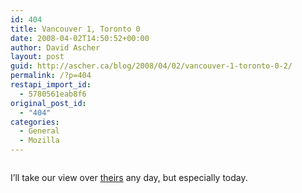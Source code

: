 ```yaml
---
id: 404
title: Vancouver 1, Toronto 0
date: 2008-04-02T14:50:52+00:00
author: David Ascher
layout: post
guid: http://ascher.ca/blog/2008/04/02/vancouver-1-toronto-0-2/
permalink: /?p=404
restapi_import_id:
  - 5780561eab8f6
original_post_id:
  - "404"
categories:
  - General
  - Mozilla
---
```

<div class="flickr-frame">
  <a href="http://www.flickr.com/photos/davidascher/2382970055/" title="photo sharing"><img src="http://farm3.static.flickr.com/2354/2382970055_4079db6028.jpg" class="flickr-photo" alt="" /></a><br />
</div>

I&#8217;ll take our view over [theirs](http://flickr.com/photos/menros/2332508747/in/set-72157604118561233) any day, but especially today.